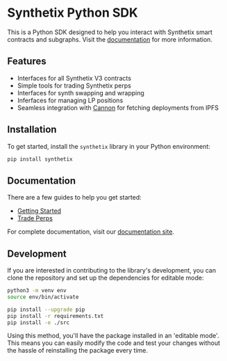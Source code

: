 # Synthetix Python SDK

This is a Python SDK designed to help you interact with Synthetix smart contracts and subgraphs. Visit the [documentation](https://synthetixio.github.io/python-sdk/) for more information.

## Features
* Interfaces for all Synthetix V3 contracts
* Simple tools for trading Synthetix perps
* Interfaces for synth swapping and wrapping
* Inferfaces for managing LP positions
* Seamless integration with [Cannon](https://usecannon.com/) for fetching deployments from IPFS

## Installation

To get started, install the `synthetix` library in your Python environment:

```bash
pip install synthetix
```

## Documentation

There are a few guides to help you get started:
* [Getting Started](https://synthetixio.github.io/python-sdk/guides/quickstart.html)
* [Trade Perps](https://synthetixio.github.io/python-sdk/guides/trade_perps.html)

For complete documentation, visit our [documentation site](https://synthetixio.github.io/python-sdk/).

## Development

If you are interested in contributing to the library's development, you can clone the repository and set up the dependencies for editable mode:

```bash
python3 -m venv env
source env/bin/activate

pip install --upgrade pip
pip install -r requirements.txt
pip install -e ./src
```

Using this method, you'll have the package installed in an 'editable mode'. This means you can easily modify the code and test your changes without the hassle of reinstalling the package every time.
